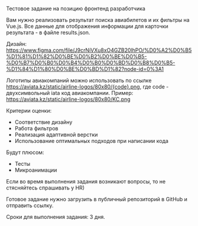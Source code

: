 Тестовое задание на позицию фронтенд разработчика

Вам нужно реализовать результат поиска авиабилетов и их фильтры на Vue.js.
Все данные для отображения информации для карточки результата - в файле results.json.

Дизайн: https://www.figma.com/file/J9crNiVXu8xO4GZB20lhPO/%D0%A2%D0%B5%D1%81%D1%82%D0%BE%D0%B2%D0%BE%D0%B5-%D0%B7%D0%B0%D0%B4%D0%B0%D0%BD%D0%B8%D0%B5-%D1%84%D1%80%D0%BE%D0%BD%D1%82?node-id=0%3A1

Логотипы авиакомпаний можно использовать по ссылке https://aviata.kz/static/airline-logos/80x80/{code}.png,
где code - двухсимвольный iata код авиакомпании.
Пример: https://aviata.kz/static/airline-logos/80x80/KC.png

Критерии оценки:
- Соответствие дизайну
- Работа фильтров
- Реализация адаптивной верстки
- Использование оптимальных подходов при написании кода

Будут плюсом:
- Тесты
- Микроанимации

Если во время выполнения задания возникают вопросы, то не стясняйтесь спрашивать у HR)

Готовое задание нужно загрузить в публичный репозиторий в GitHub и отправить ссылку.

Сроки для выполнения задания: 3 дня.